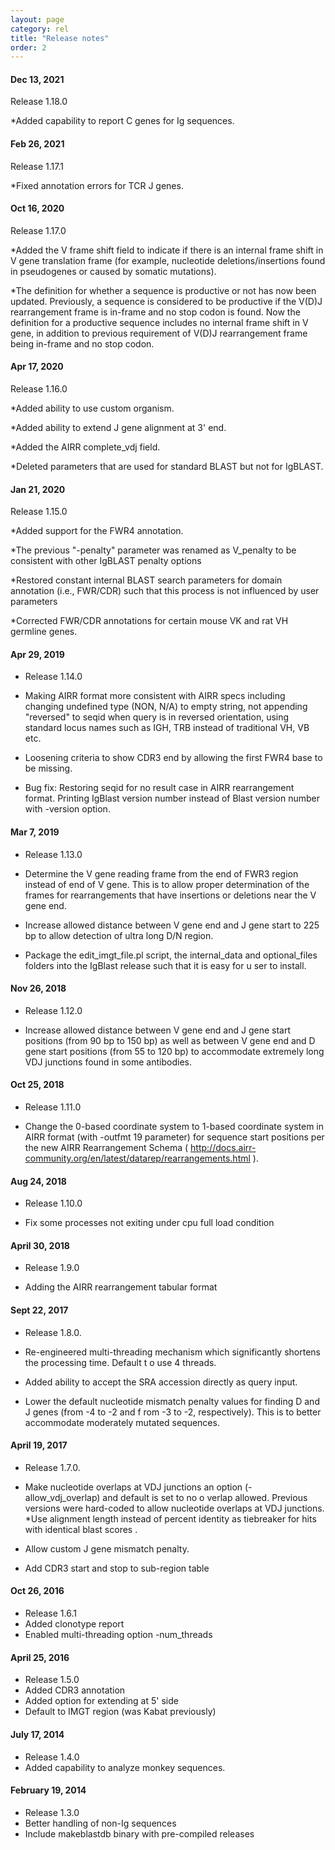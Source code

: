 ```yaml
---
layout: page
category: rel
title: "Release notes"
order: 2
---
```


#### Dec 13, 2021
Release 1.18.0

*Added capability to report C genes for Ig sequences.

#### Feb 26, 2021
Release 1.17.1

*Fixed annotation errors for TCR J genes.

#### Oct 16, 2020
Release 1.17.0

*Added the V frame shift field to indicate if there is an internal frame shift in V gene translation frame (for example, nucleotide deletions/insertions found in pseudogenes or caused by somatic mutations).

*The definition for whether a sequence is productive or not has now been updated.  Previously, a sequence is considered to be productive if the V(D)J rearrangement frame is in-frame and no stop codon is found.  Now the definition for a productive sequence includes no internal frame shift in V gene, in addition to previous requirement of V(D)J rearrangement frame being in-frame and no stop codon.

#### Apr 17, 2020
Release 1.16.0

*Added ability to use custom organism.  

*Added ability to extend J gene alignment at 3' end.

*Added the AIRR complete_vdj field.

*Deleted parameters that are used for standard BLAST but not for IgBLAST.

#### Jan 21, 2020
Release 1.15.0

*Added support for the FWR4 annotation.

*The previous "-penalty" parameter was renamed as V_penalty to be consistent with other IgBLAST penalty options

*Restored constant internal BLAST search parameters for domain annotation (i.e., FWR/CDR) such that this process is not influenced by user parameters

*Corrected FWR/CDR annotations for certain mouse VK and rat VH germline genes.

#### Apr 29, 2019
* Release 1.14.0

* Making AIRR format more consistent with AIRR specs including changing undefined type (NON, N/A) to empty string, not appending "reversed" to seqid when query is in reversed orientation, using standard locus names such as IGH, TRB instead of traditional VH, VB etc.

* Loosening criteria to show CDR3 end by allowing the first FWR4 base to be missing.

* Bug fix: Restoring seqid for no result case in AIRR rearrangement format.  Printing IgBlast version number instead of Blast version number with -version option.

#### Mar 7, 2019
* Release 1.13.0
* Determine the V gene reading frame from the end of FWR3 region instead of end of V gene.  This is to allow proper determination of the
 frames for rearrangements that have insertions or deletions near the V gene end.

* Increase allowed distance between V gene end and J gene start to 225 bp to allow detection of ultra long D/N region.

* Package the edit_imgt_file.pl script, the internal_data and optional_files folders into the IgBlast release such that it is easy for u
ser to install.

#### Nov 26, 2018
* Release 1.12.0

* Increase allowed distance between V gene end and J gene start positions (from 90 bp to 150 bp) as well as between V gene end and D gene start positions (from 55 to 120 bp) to accommodate extremely long VDJ junctions found in some antibodies. 

#### Oct 25, 2018

* Release 1.11.0

* Change the 0-based coordinate system to 1-based coordinate system in AIRR format (with -outfmt 19 parameter) for sequence start positions per the new AIRR Rearrangement Schema ( http://docs.airr-community.org/en/latest/datarep/rearrangements.html ).


#### Aug 24, 2018

* Release 1.10.0

* Fix some processes not exiting under cpu full load condition

#### April 30, 2018

* Release 1.9.0

* Adding the AIRR rearrangement tabular format	

#### Sept 22, 2017

* Release 1.8.0.

* Re-engineered multi-threading mechanism which significantly shortens the processing time. Default t
o use 4 threads.

* Added ability to accept the SRA accession directly as query input.

* Lower the default nucleotide mismatch penalty values for finding D and J genes (from -4 to -2 and f
rom -3 to -2, respectively). This is to better accommodate moderately mutated sequences. 

#### April 19, 2017

* Release 1.7.0.

* Make nucleotide overlaps at VDJ junctions an option (-allow_vdj_overlap) and default is set to no o
verlap allowed.  Previous versions were hard-coded to allow nucleotide overlaps at VDJ junctions.
*Use alignment length instead of percent identity as tiebreaker for hits with identical blast scores
.
* Allow custom J gene mismatch penalty.
* Add CDR3 start and stop to sub-region table

#### Oct 26, 2016

* Release 1.6.1
* Added clonotype report
* Enabled multi-threading option -num_threads

#### April 25, 2016

* Release 1.5.0
* Added CDR3 annotation 
* Added option for extending at 5' side
* Default to IMGT region (was Kabat previously)

#### July 17, 2014

* Release 1.4.0
* Added capability to analyze monkey sequences.

#### February 19, 2014

* Release 1.3.0
* Better handling of non-Ig sequences
* Include makeblastdb binary with pre-compiled releases
